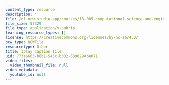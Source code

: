 ```yaml
---
content_type: resource
description: ''
file: /ol-ocw-studio-app/courses/18-085-computational-science-and-engineering-i-fall-2008/773a6663b8b1545cb3325390294be071_gYME3EbIqV4.vtt
file_size: 57329
file_type: application/x-subrip
learning_resource_types: []
license: https://creativecommons.org/licenses/by-nc-sa/4.0/
ocw_type: OCWFile
resourcetype: Other
title: 3play caption file
uid: 773a6663-b8b1-545c-b332-5390294be071
video_files:
  video_thumbnail_file: null
video_metadata:
  youtube_id: null
---
```

